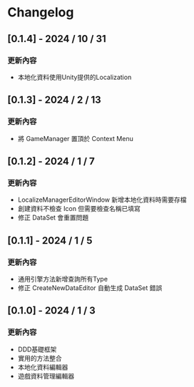 # Changelog
## [0.1.4] - 2024 / 10 / 31
### 更新內容
* 本地化資料使用Unity提供的Localization

## [0.1.3] - 2024 / 2 / 13
### 更新內容
* 將 GameManager 置頂於 Context Menu

## [0.1.2] - 2024 / 1 / 7
### 更新內容
* LocalizeManagerEditorWindow 新增本地化資料時需要存檔
* 創建資料不檢查 Icon 但需要檢查名稱已填寫
* 修正 DataSet 會重置問題

## [0.1.1] - 2024 / 1 / 5
### 更新內容
* 通用引擎方法新增查詢所有Type
* 修正 CreateNewDataEditor 自動生成 DataSet 錯誤

## [0.1.0] - 2024 / 1 / 3
### 更新內容
* DDD基礎框架
* 實用的方法整合
* 本地化資料編輯器
* 遊戲資料管理編輯器